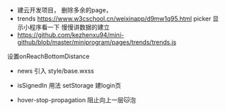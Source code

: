 - 建云开发项目， 删除多余的page， 
- trends
  https://www.w3cschool.cn/weixinapp/d9mw1q95.html picker  显示小程序看一下
  慢慢讲数据的建立
- https://github.com/kezhenxu94/mini-github/blob/master/miniprogram/pages/trends/trends.js

设置onReachBottomDistance

- news  引入 style/base.wxss
- isSignedIn 用法
  setStorage 建login页

- hover-stop-propagation 阻止向上一层🐱泡
